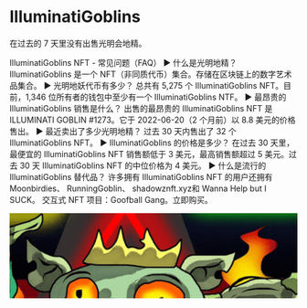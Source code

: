 # IlluminatiGoblins

在过去的 7 天里没有出售光明会地精。

IlluminatiGoblins NFT - 常见问题（FAQ）
▶ 什么是光明地精？
IlluminatiGoblins 是一个 NFT（非同质代币）集合。存储在区块链上的数字艺术品集合。
▶ 光明地妖代币有多少？
总共有 5,275 个 IlluminatiGoblins NFT。目前，1,346 位所有者的钱包中至少有一个 IlluminatiGoblins NTF。
▶ 最昂贵的 IlluminatiGoblins 销售是什么？
出售的最昂贵的 IlluminatiGoblins NFT 是 ILLUMINATI GOBLIN #1273。它于 2022-06-20（2 个月前）以 8.8 美元的价格售出。
▶ 最近卖出了多少光明地精？
过去 30 天内售出了 32 个 IlluminatiGoblins NFT。
▶ IlluminatiGoblins 的价格是多少？
在过去 30 天里，最便宜的 IlluminatiGoblins NFT 销售额低于 3 美元，最高销售额超过 5 美元。过去 30 天 IlluminatiGoblins NFT 的中位价格为 4 美元。
▶ 什么是流行的 IlluminatiGoblins 替代品？
许多拥有 IlluminatiGoblins NFT 的用户还拥有 Moonbirdies、 RunningGoblin、 shadowznft.xyz和 Wanna Help but I SUCK。
 交互式 NFT 项目：Goofball Gang。立即购买。

![NFT](微信截图_20220827195535.png)


